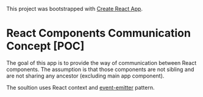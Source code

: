 This project was bootstrapped with [Create React App](https://github.com/facebook/create-react-app).

# React Components Communication Concept [POC]

The goal of this app is to provide the way of communication between React components.
The assumption is that those components are not sibling and are not sharing any ancestor (excluding main app component).

The soultion uses React context and [event-emitter](https://github.com/medikoo/event-emitter) pattern.

